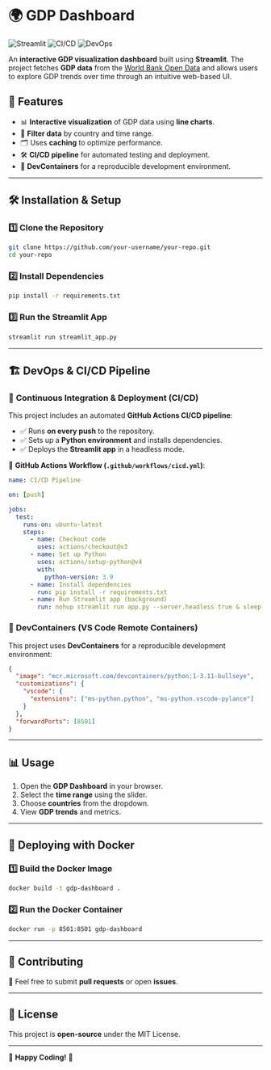# 🌍 GDP Dashboard

![Streamlit](https://img.shields.io/badge/Made%20with-Streamlit-red) ![CI/CD](https://img.shields.io/badge/CI/CD-GitHub%20Actions-blue) ![DevOps](https://img.shields.io/badge/DevOps-Docker%20%7C%20GitHub%20Actions-green)

An **interactive GDP visualization dashboard** built using **Streamlit**. The project fetches **GDP data** from the [World Bank Open Data](https://data.worldbank.org/) and allows users to explore GDP trends over time through an intuitive web-based UI.

## 🚀 Features
- 📊 **Interactive visualization** of GDP data using **line charts**.
- 🎯 **Filter data** by country and time range.
- 🗂️ Uses **caching** to optimize performance.
- 🛠️ **CI/CD pipeline** for automated testing and deployment.
- 🐳 **DevContainers** for a reproducible development environment.

---

## 🛠️ Installation & Setup
### 1️⃣ Clone the Repository
```sh
git clone https://github.com/your-username/your-repo.git
cd your-repo
```

### 2️⃣ Install Dependencies
```sh
pip install -r requirements.txt
```

### 3️⃣ Run the Streamlit App
```sh
streamlit run streamlit_app.py
```

---

## 🏗️ DevOps & CI/CD Pipeline
### 🔹 **Continuous Integration & Deployment (CI/CD)**
This project includes an automated **GitHub Actions CI/CD pipeline**:

- ✅ Runs **on every push** to the repository.
- ✅ Sets up a **Python environment** and installs dependencies.
- ✅ Deploys the **Streamlit app** in a headless mode.

📄 **GitHub Actions Workflow (`.github/workflows/cicd.yml`)**:
```yaml
name: CI/CD Pipeline

on: [push]

jobs:
  test:
    runs-on: ubuntu-latest
    steps:
      - name: Checkout code
        uses: actions/checkout@v3
      - name: Set up Python
        uses: actions/setup-python@v4
        with:
          python-version: 3.9
      - name: Install dependencies
        run: pip install -r requirements.txt
      - name: Run Streamlit app (background)
        run: nohup streamlit run app.py --server.headless true & sleep 5
```

### 🔹 **DevContainers (VS Code Remote Containers)**
This project uses **DevContainers** for a reproducible development environment:
```json
{
  "image": "mcr.microsoft.com/devcontainers/python:1-3.11-bullseye",
  "customizations": {
    "vscode": {
      "extensions": ["ms-python.python", "ms-python.vscode-pylance"]
    }
  },
  "forwardPorts": [8501]
}
```

---

## 📊 Usage
1. Open the **GDP Dashboard** in your browser.
2. Select the **time range** using the slider.
3. Choose **countries** from the dropdown.
4. View **GDP trends** and metrics.

---

## 🐳 Deploying with Docker
### 1️⃣ Build the Docker Image
```sh
docker build -t gdp-dashboard .
```

### 2️⃣ Run the Docker Container
```sh
docker run -p 8501:8501 gdp-dashboard
```

---

## 🤝 Contributing
🚀 Feel free to submit **pull requests** or open **issues**.

---

## 📝 License
This project is **open-source** under the MIT License.

---

🚀 **Happy Coding!** 🎉
